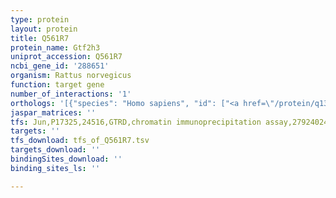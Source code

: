 ```yaml
---
type: protein
layout: protein
title: Q561R7
protein_name: Gtf2h3
uniprot_accession: Q561R7
ncbi_gene_id: '288651'
organism: Rattus norvegicus
function: target gene
number_of_interactions: '1'
orthologs: '[{"species": "Homo sapiens", "id": ["<a href=\"/protein/q13889\">Q13889</a>"]}, {"species": "Danio rerio", "id": ["A5WWE3"]}, {"species": "Mus musculus", "id": ["<a href=\"/protein/q8vd76\">Q8VD76</a>"]}, {"species": "Caenorhabditis elegans", "id": ["<a href=\"/protein/q09645\">Q09645</a>"]}, {"species": "Drosophila melanogaster", "id": ["<a href=\"/protein/q9vpx4\">Q9VPX4</a>"]}, {"species": "Saccharomyces cerevisiae", "id": ["<a href=\"/protein/q12004\">Q12004</a>"]}]'
jaspar_matrices: ''
tfs: Jun,P17325,24516,GTRD,chromatin immunoprecipitation assay,27924024%5Buid%5D,No
targets: ''
tfs_download: tfs_of_Q561R7.tsv
targets_download: ''
bindingSites_download: ''
binding_sites_ls: ''

---
```

